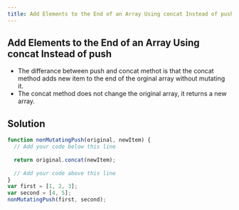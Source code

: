 ```yaml
---
title: Add Elements to the End of an Array Using concat Instead of push
---
```

## Add Elements to the End of an Array Using concat Instead of push

- The differance between push and concat methot is that the concat method adds new item to the end of the orginal array without mutating it.
- The concat method does not change the original array, it returns a new array.

## Solution
```javascript
function nonMutatingPush(original, newItem) {
  // Add your code below this line
  
  return original.concat(newItem);
  
  // Add your code above this line
}
var first = [1, 2, 3];
var second = [4, 5];
nonMutatingPush(first, second);
```
